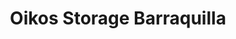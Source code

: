 ---
title: "Oikos Storage Barraquilla"
url: /barranquilla/oikos-storage-barraquilla/
shop: alquiler
---